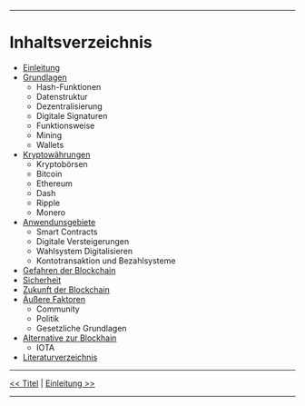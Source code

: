 ***

# Inhaltsverzeichnis

- [Einleitung](03_introduction.md)
- [Grundlagen](04_basics.md)
    - Hash-Funktionen
    - Datenstruktur
    - Dezentralisierung
    - Digitale Signaturen
    - Funktionsweise
    - Mining
    - Wallets
- [Kryptowährungen](05_cryptocurrencies.md)
    - Kryptobörsen
    - Bitcoin
    - Ethereum
    - Dash
    - Ripple
    - Monero
- [Anwendunsgebiete]()
    - Smart Contracts
    - Digitale Versteigerungen
    - Wahlsystem Digitalisieren
    - Kontotransaktion und Bezahlsysteme
- [Gefahren der Blockchain](07_risk_of_blockchain.md)
- [Sicherheit](08_security.md)
- [Zukunft der Blockchain](09_future_of_blockchain.md)
- [Äußere Faktoren](10_external_factors.md)
    - Community
    - Politik
    - Gesetzliche Grundlagen
- [Alternative zur Blockhain](11_alternatives.md)
    - IOTA
- [Literaturverzeichnis](12_references.md) 

***

[<< Titel](01_title.md) | [Einleitung >>](03_introduction.md)

***